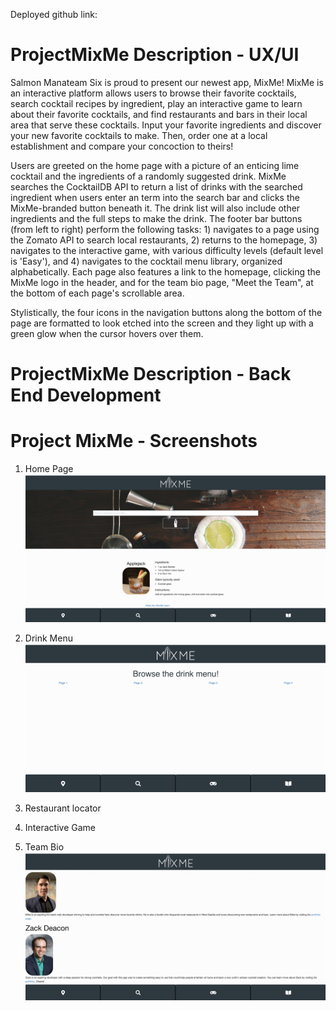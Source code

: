 Deployed github link: 

# ProjectMixMe Description - UX/UI 

Salmon Manateam Six is proud to present our newest app, MixMe! MixMe is an interactive platform allows users to browse their favorite cocktails, search cocktail recipes by ingredient, play an interactive game to learn about their favorite cocktails, and find restaurants and bars in their local area that serve these cocktails. Input your favorite ingredients and discover your new favorite cocktails to make. Then, order one at a local establishment and compare your concoction to theirs! 

Users are greeted on the home page with a picture of an enticing lime cocktail and the ingredients of a randomly suggested drink. MixMe searches the CocktailDB API to return a list of drinks with the searched ingredient when users enter an term into the search bar and clicks the MixMe-branded button beneath it. The drink list will also include other ingredients and the full steps to make the drink. The footer bar buttons (from left to right) perform the following tasks: 1) navigates to a page using the Zomato API to search local restaurants, 2) returns to the homepage, 3) navigates to the interactive game, with various difficulty levels (default level is 'Easy'), and 4) navigates to the cocktail menu library, organized alphabetically. Each page also features a link to the homepage, clicking the MixMe logo in the header, and for the team bio page, "Meet the Team", at the bottom of each page's scrollable area. 

Stylistically, the four icons in the navigation buttons along the bottom of the page are formatted to look etched into the screen and they light up with a green glow when the cursor hovers over them. 

# ProjectMixMe Description - Back End Development



# Project MixMe - Screenshots

1. Home Page
![Homepage](2020-06-27-17-19-48.png "ProjectMixMe homepage: index.html")

2. Drink Menu
![Menu](2020-06-27-17-28-22.png "library.html")

3. Restaurant locator
<!-- NEED SCREENSHOT -->

4. Interactive Game


5. Team Bio
![Meet the Team](2020-06-27-17-35-29.png "teambio.html")